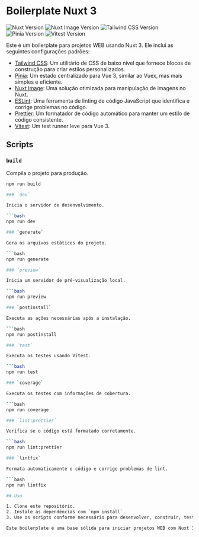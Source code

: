 # Boilerplate Nuxt 3

![Nuxt Version](https://img.shields.io/npm/v/nuxt/latest?color=00C58E&label=nuxt&style=flat-square)
![Nuxt Image Version](https://img.shields.io/npm/v/nuxt-image/latest?color=00C58E&label=nuxt-image&style=flat-square)
![Tailwind CSS Version](https://img.shields.io/npm/v/tailwindcss/latest?color=38B2AC&label=tailwindcss&style=flat-square)
![Pinia Version](https://img.shields.io/npm/v/pinia/latest?color=7E64FF&label=pinia&style=flat-square)
![Vitest Version](https://img.shields.io/npm/v/vitest/latest?color=2A67D4&label=vitest&style=flat-square)

Este é um boilerplate para projetos WEB usando Nuxt 3. Ele inclui as seguintes configurações padrões:

- [Tailwind CSS](https://tailwindcss.com/): Um utilitário de CSS de baixo nível que fornece blocos de construção para criar estilos personalizados.
- [Pinia](https://pinia.esm.dev/): Um estado centralizado para Vue 3, similar ao Vuex, mas mais simples e eficiente.
- [Nuxt Image](https://image.nuxtjs.org/): Uma solução otimizada para manipulação de imagens no Nuxt.
- [ESLint](https://eslint.org/): Uma ferramenta de linting de código JavaScript que identifica e corrige problemas no código.
- [Prettier](https://prettier.io/): Um formatador de código automático para manter um estilo de código consistente.
- [Vitest](https://vitest.dev/): Um test runner leve para Vue 3.

## Scripts

### `build`

Compila o projeto para produção.

```bash
npm run build

### `dev`

Inicia o servidor de desenvolvimento.

```bash
npm run dev

### `generate`

Gera os arquivos estáticos do projeto.

```bash
npm run generate

### `preview`

Inicia um servidor de pré-visualização local.

```bash
npm run preview

### `postinstall`

Executa as ações necessárias após a instalação.

```bash
npm run postinstall

### `test`

Executa os testes usando Vitest.

```bash
npm run test

### `coverage`

Executa os testes com informações de cobertura.

```bash
npm run coverage

### `lint:prettier`

Verifica se o código está formatado corretamente.

```bash
npm run lint:prettier

### `lintfix`

Formata automaticamente o código e corrige problemas de lint.

```bash
npm run lintfix

## Uso

1. Clone este repositório.
2. Instale as dependências com `npm install`.
3. Use os scripts conforme necessário para desenvolver, construir, testar e formatar seu projeto.

Este boilerplate é uma base sólida para iniciar projetos WEB com Nuxt 3, e as configurações padrões facilitam o desenvolvimento e a manutenção do código. Sinta-se à vontade para personalizá-lo de acordo com as necessidades do seu projeto.
